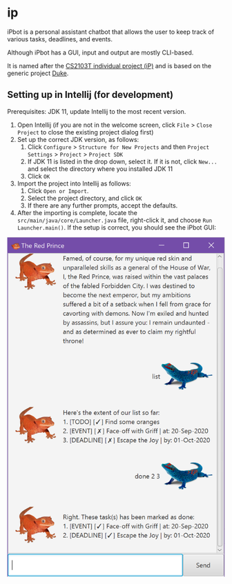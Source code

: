 # ip

iPbot is a personal assistant chatbot that allows the user to keep track of various tasks, deadlines, and events.

Although iPbot has a GUI, input and output are mostly CLI-based.

It is named after the [CS2103T individual project (iP)](https://nus-cs2103-ay2021s1.github.io/website/admin/ip-overview.html) and is based on the generic project [Duke](https://nus-cs2103-ay2021s1.github.io/website/se-book-adapted/projectDuke/index.html).

## Setting up in Intellij (for development)

Prerequisites: JDK 11, update Intellij to the most recent version.

1. Open Intellij (if you are not in the welcome screen, click `File` > `Close Project` to close the existing project dialog first)
1. Set up the correct JDK version, as follows:
   1. Click `Configure` > `Structure for New Projects` and then `Project Settings` > `Project` > `Project SDK`
   1. If JDK 11 is listed in the drop down, select it. If it is not, click `New...` and select the directory where you installed JDK 11
   1. Click `OK`
1. Import the project into Intellij as follows:
   1. Click `Open or Import`.
   1. Select the project directory, and click `OK`
   1. If there are any further prompts, accept the defaults.
1. After the importing is complete, locate the `src/main/java/core/Launcher.java` file, right-click it, and choose `Run Launcher.main()`. If the setup is correct, you should see the iPbot GUI:

![Screenshot](./docs/Ui.png)